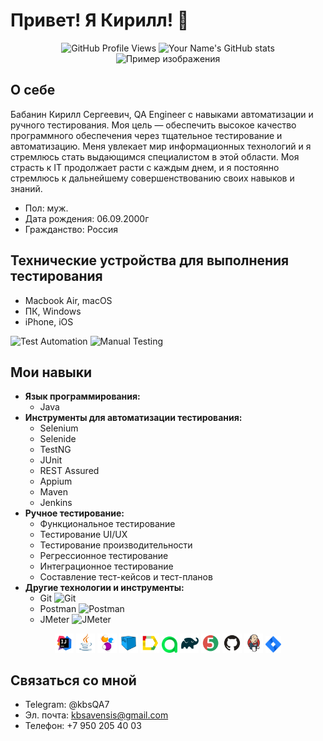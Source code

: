 
# Привет! Я Кирилл! 👋
<div align="center">
    <img src="https://komarev.com/ghpvc/?username=kbsQA7&color=blue" alt="GitHub Profile Views"/>
    <img src="https://github-readme-stats.vercel.app/api?username=kbsQA7&show_icons=true&theme=radical" alt="Your Name's GitHub stats"/>
</div>

<div align="center">
<img src="https://cdn2.hexlet.io/assets/blog_promo-1dd16bc28d9a4aed4b07019a7934d27c258d6cf8ca53f803634fc38d1d406c57.png" alt="Пример изображения" width="580"/>
  </div>

## О себе
Бабанин Кирилл Сергеевич, QA Engineer с навыками автоматизации и ручного тестирования. Моя цель — обеспечить высокое качество программного обеспечения через тщательное тестирование и автоматизацию. Меня увлекает мир информационных технологий и я стремлюсь стать выдающимся специалистом в этой области. Моя страсть к IT продолжает расти с каждым днем, и я постоянно стремлюсь к дальнейшему совершенствованию своих навыков и знаний.
- Пол: муж.
- Дата рождения: 06.09.2000г
- Гражданство: Россия

## Технические устройства для выполнения тестирования
- Macbook Air, macOS
- ПК, Windows
- iPhone, iOS


![Test Automation](https://img.shields.io/badge/Test%20Automation-Java%20%7C%20Selenium%20%7C%20Selenide-brightgreen)
![Manual Testing](https://img.shields.io/badge/Manual%20Testing-Experienced-blue)

## Мои навыки
- **Язык программирования:**
  - Java 
- **Инструменты для автоматизации тестирования:**
  - Selenium 
  - Selenide
  - TestNG 
  - JUnit 
  - REST Assured
  - Appium 
  - Maven 
  - Jenkins 
- **Ручное тестирование:**
  - Функциональное тестирование
  - Тестирование UI/UX
  - Тестирование производительности
  - Регрессионное тестирование
  - Интеграционное тестирование
  - Составление тест-кейсов и тест-планов
- **Другие технологии и инструменты:**
  - Git ![Git](https://img.shields.io/badge/Git-F05032?style=flat&logo=git&logoColor=white)
  - Postman ![Postman](https://img.shields.io/badge/Postman-FF6C37?style=flat&logo=postman&logoColor=white)
  - JMeter ![JMeter](https://img.shields.io/badge/JMeter-D22128?style=flat&logo=apache-jmeter&logoColor=white)
<p align="center">
<img width="6%" title="IntelliJ IDEA" src="media/logo/Intelij_IDEA.svg">
<img width="6%" title="Java" src="media/logo/Java.svg">
<img width="6%" title="Selenide" src="media/logo/Selenide.svg">
<img width="6%" title="Selenoid" src="media/logo/Selenoid.svg">
<img width="6%" title="Allure Report" src="media/logo/Allure_Report.svg">
<img width="5%" title="Allure TestOps" src="media/logo/AllureTestOps.svg">
<img width="6%" title="Gradle" src="media/logo/Gradle.svg">
<img width="6%" title="JUnit5" src="media/logo/JUnit5.svg">
<img width="6%" title="GitHub" src="media/logo/GitHub.svg">
<img width="6%" title="Jenkins" src="media/logo/Jenkins.svg">
<img width="5%" title="Jira" src="media/logo/Jira.svg">
</p>

## Связаться со мной
- Telegram: @kbsQA7
- Эл. почта: kbsavensis@gmail.com
- Телефон: +7 950 205 40 03



